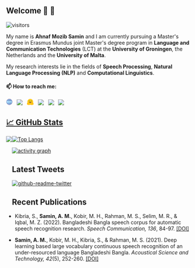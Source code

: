 ## Welcome 👋 🌱
![visitors](https://visitor-badge.glitch.me/badge?page_id=samin9796&left_color=green&right_color=red)

My name is **Ahnaf Mozib Samin** and I am currently pursuing a Master's degree in Erasmus Mundus joint Master's degree program in **Language and Communication Technologies** (LCT) at the **University of Groningen**, the Netherlands and the **University of Malta**.

My research interests lie in the fields of **Speech Processing**, **Natural Language Processing (NLP)** and **Computational Linguistics**.  
  
#### 📫 How to reach me:
  
  [<img src="https://github.com/samin9796/samin9796/blob/main/icons8-website-64.png" width="3.5%"/>](https://www.ahnafsamin.com)  &nbsp; [<img src="https://img.icons8.com/ios/50/000000/google-scholar--v2.png" width="3.5%"/>](https://scholar.google.com/citations?user=vdueizgAAAAJ&hl=en)  &nbsp; [<img src="https://github.com/samin9796/samin9796/blob/main/huggingface-icon.png" width="3.5%"/>](https://huggingface.co/ahnafsamin) &nbsp; [<img src="https://img.icons8.com/color/48/000000/twitter.png" width="3.5%"/>](https://twitter.com/im_samin)  &nbsp; [<img src="https://img.icons8.com/color/48/000000/linkedin.png" width="3.5%"/>](https://www.linkedin.com/in/ahnaf-samin/)  &nbsp; <a href="mailto: asamin9796@gmail.com"> <img src="https://img.icons8.com/fluent/48/000000/gmail.png" width="3.5%"/>       
  
  
  
## &#x1f4c8; GitHub Stats

<img align="left" height=180em src="https://github-readme-stats.vercel.app/api?username=samin9796&count_private=true&show_icons=true&theme=vue&include_all_commits=true"></img>

![Top Langs](https://github-readme-stats.vercel.app/api/top-langs/?username=samin9796&hide=TeX&layout=compact)

[![activity graph](https://secure-shelf-55680.herokuapp.com/graph?username=samin9796&custom_title=Samin's%20activity%20graph&theme=github-light&hide_border=true)](https://github.com/ashutosh00710/github-readme-activity-graph)


<h2>Latest Tweets</h2>
<p><a href="https://twitter.com/im_samin"><img src="https://github-readme-twitter.gazf.vercel.app/api?id=im_samin&amp;layout=wide" alt="github-readme-twitter"></a></p>

## Recent Publications

- Kibria, S., **Samin, A. M.**, Kobir, M. H., Rahman, M. S., Selim, M. R., & Iqbal, M. Z. (2022). Bangladeshi Bangla speech corpus for automatic speech recognition research. *Speech Communication, 136*, 84-97. [[DOI]](https://www.sciencedirect.com/science/article/pii/S0167639321001370)

- **Samin, A. M.**, Kobir, M. H., Kibria, S., & Rahman, M. S. (2021). Deep learning based large vocabulary continuous speech recognition of an under-resourced language Bangladeshi Bangla. *Acoustical Science and Technology, 42*(5), 252-260. [[DOI]](https://www.jstage.jst.go.jp/article/ast/42/5/42_E2079/_article/-char/en)

<!--
**samin9796/samin9796** is a ✨ _special_ ✨ repository because its `README.md` (this file) appears on your GitHub profile.

Here are some ideas to get you started:

- 🔭 I’m currently working on ...
- 🌱 I’m currently learning ...
- 👯 I’m looking to collaborate on ...
- 🤔 I’m looking for help with ...
- 💬 Ask me about ...
- 📫 How to reach me: ...
- 😄 Pronouns: ...
- ⚡ Fun fact: ...
-->
